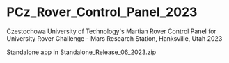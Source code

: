 # PCz_Rover_Control_Panel_2023

Czestochowa University of Technology's Martian Rover Control Panel for University Rover Challenge - Mars Research Station, Hanksville, Utah 2023
 
Standalone app in Standalone_Release_06_2023.zip

